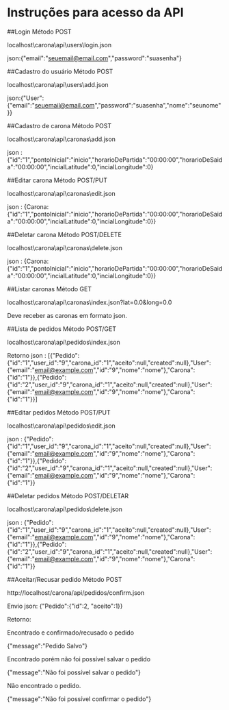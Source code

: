 # Instruções para acesso da API

##Login
  Método POST

  localhost\carona\api\users\login.json

  json:{"email":"seuemail@email.com","password":"suasenha"}

##Cadastro do usuário
  Método POST

  localhost\carona\api\users\add.json

  json:{"User":{"email":"seuemail@email.com","password":"suasenha","nome":"seunome"}}


##Cadastro de carona
  Método POST

  localhost\carona\api\caronas\add.json

  json : {"id":"1","pontoInicial":"inicio","horarioDePartida":"00:00:00","horarioDeSaida":"00:00:00","incialLatitude":0,"incialLongitude":0}

##Editar carona
  Método POST/PUT

  localhost\carona\api\caronas\edit.json

  json : {Carona:{"id":"1","pontoInicial":"inicio","horarioDePartida":"00:00:00","horarioDeSaida":"00:00:00","incialLatitude":0,"incialLongitude":0}}

##Deletar carona
  Método POST/DELETE

  localhost\carona\api\caronas\delete.json

  json : {Carona:{"id":"1","pontoInicial":"inicio","horarioDePartida":"00:00:00","horarioDeSaida":"00:00:00","incialLatitude":0,"incialLongitude":0}}

##Listar caronas
  Método GET

  localhost\carona\api\caronas\index.json?lat=0.0&long=0.0

Deve receber as caronas em formato json.
  
##Lista de pedidos
  Método POST/GET

  localhost\carona\api\pedidos\index.json

Retorno
  json : [{"Pedido":{"id":"1","user_id":"9","carona_id":"1","aceito":null,"created":null},"User":{"email":"email@example.com","id":"9","nome":"nome"},"Carona":{"id":"1"}},{"Pedido":{"id":"2","user_id":"9","carona_id":"1","aceito":null,"created":null},"User":{"email":"email@example.com","id":"9","nome":"nome"},"Carona":{"id":"1"}}]

##Editar pedidos
  Método POST/PUT

  localhost\carona\api\pedidos\edit.json

  json : {"Pedido":{"id":"1","user_id":"9","carona_id":"1","aceito":null,"created":null},"User":{"email":"email@example.com","id":"9","nome":"nome"},"Carona":{"id":"1"}},{"Pedido":{"id":"2","user_id":"9","carona_id":"1","aceito":null,"created":null},"User":{"email":"email@example.com","id":"9","nome":"nome"},"Carona":{"id":"1"}}

##Deletar pedidos
  Método POST/DELETAR

  localhost\carona\api\pedidos\delete.json

  json : {"Pedido":{"id":"1","user_id":"9","carona_id":"1","aceito":null,"created":null},"User":{"email":"email@example.com","id":"9","nome":"nome"},"Carona":{"id":"1"}},{"Pedido":{"id":"2","user_id":"9","carona_id":"1","aceito":null,"created":null},"User":{"email":"email@example.com","id":"9","nome":"nome"},"Carona":{"id":"1"}}


##Aceitar/Recusar pedido
  Método POST

http://localhost/carona/api/pedidos/confirm.json

Envio
json: {"Pedido":{"id":2, "aceito":1}}

Retorno:

Encontrado e confirmado/recusado o pedido

{"message":"Pedido Salvo"}

Encontrado porém não foi possível salvar o pedido

{"message":"Não foi possível salvar o pedido"}

Não encontrado o pedido.

{"message":"Não foi possível confirmar o pedido"}
